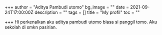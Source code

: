 +++
author = "Aditya Pambudi utomo"
bg_image = ""
date = 2021-09-24T17:00:00Z
description = ""
tags = []
title = "My profil"
toc = ""

+++
Hi perkenalkan aku aditya pambudi utomo biasa si panggil tomo. Aku sekolah di smkn pasirian.